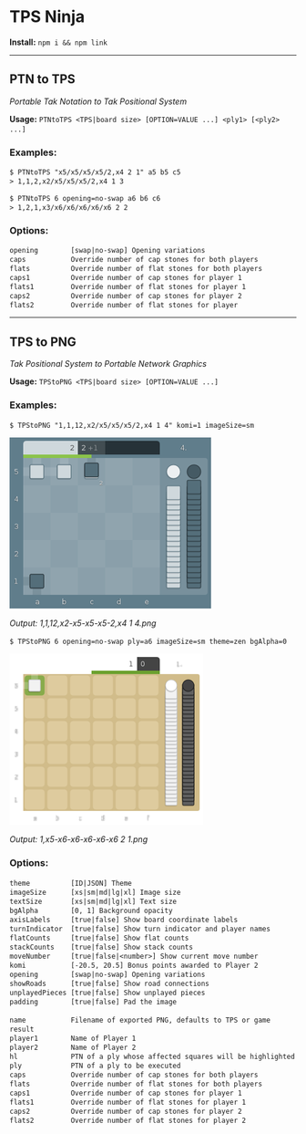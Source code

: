 TPS Ninja
===

**Install:** `npm i && npm link`

---

## PTN to TPS
*Portable Tak Notation to Tak Positional System*

**Usage:** `PTNtoTPS <TPS|board size> [OPTION=VALUE ...] <ply1> [<ply2> ...]`

### Examples:

```
$ PTNtoTPS "x5/x5/x5/x5/2,x4 2 1" a5 b5 c5
> 1,1,2,x2/x5/x5/x5/2,x4 1 3
```

```
$ PTNtoTPS 6 opening=no-swap a6 b6 c6
> 1,2,1,x3/x6/x6/x6/x6/x6 2 2
```

### Options:
```
opening        [swap|no-swap] Opening variations
caps           Override number of cap stones for both players
flats          Override number of flat stones for both players
caps1          Override number of cap stones for player 1
flats1         Override number of flat stones for player 1
caps2          Override number of cap stones for player 2
flats2         Override number of flat stones for player
```

---

## TPS to PNG
*Tak Positional System to Portable Network Graphics*

**Usage:** `TPStoPNG <TPS|board size> [OPTION=VALUE ...]`

### Examples:

`$ TPStoPNG "1,1,12,x2/x5/x5/x5/2,x4 1 4" komi=1 imageSize=sm`

![Example 1](/1,1,12,x2-x5-x5-x5-2,x4%201%204.png)

*Output: 1,1,12,x2-x5-x5-x5-2,x4 1 4.png*

`$ TPStoPNG 6 opening=no-swap ply=a6 imageSize=sm theme=zen bgAlpha=0`

![Example 2](/1,x5-x6-x6-x6-x6-x6%202%201.png)

*Output: 1,x5-x6-x6-x6-x6-x6 2 1.png*

### Options:
```
theme          [ID|JSON] Theme
imageSize      [xs|sm|md|lg|xl] Image size
textSize       [xs|sm|md|lg|xl] Text size
bgAlpha        [0, 1] Background opacity
axisLabels     [true|false] Show board coordinate labels
turnIndicator  [true|false] Show turn indicator and player names
flatCounts     [true|false] Show flat counts
stackCounts    [true|false] Show stack counts
moveNumber     [true|false|<number>] Show current move number
komi           [-20.5, 20.5] Bonus points awarded to Player 2
opening        [swap|no-swap] Opening variations
showRoads      [true|false] Show road connections
unplayedPieces [true|false] Show unplayed pieces
padding        [true|false] Pad the image

name           Filename of exported PNG, defaults to TPS or game result
player1        Name of Player 1
player2        Name of Player 2
hl             PTN of a ply whose affected squares will be highlighted
ply            PTN of a ply to be executed
caps           Override number of cap stones for both players
flats          Override number of flat stones for both players
caps1          Override number of cap stones for player 1
flats1         Override number of flat stones for player 1
caps2          Override number of cap stones for player 2
flats2         Override number of flat stones for player 2
```
